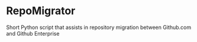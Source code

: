 # RepoMigrator
Short Python script that assists in repository migration between Github.com and Github Enterprise
